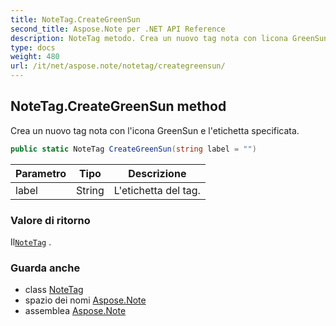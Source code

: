 ```yaml
---
title: NoteTag.CreateGreenSun
second_title: Aspose.Note per .NET API Reference
description: NoteTag metodo. Crea un nuovo tag nota con licona GreenSun e letichetta specificata.
type: docs
weight: 480
url: /it/net/aspose.note/notetag/creategreensun/
---
```

## NoteTag.CreateGreenSun method

Crea un nuovo tag nota con l'icona GreenSun e l'etichetta specificata.

```csharp
public static NoteTag CreateGreenSun(string label = "")
```

| Parametro | Tipo | Descrizione |
| --- | --- | --- |
| label | String | L'etichetta del tag. |

### Valore di ritorno

Il[`NoteTag`](../) .

### Guarda anche

* class [NoteTag](../)
* spazio dei nomi [Aspose.Note](../../notetag/)
* assemblea [Aspose.Note](../../../)


